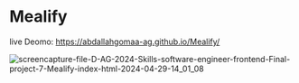 # Mealify

live Deomo: https://abdallahgomaa-ag.github.io/Mealify/

![screencapture-file-D-AG-2024-Skills-software-engineer-frontend-Final-project-7-Mealify-index-html-2024-04-29-14_01_08](https://github.com/AbdAllahGomaa-AG/Family-Bakery/assets/73030608/160a2087-1cbe-4ada-a861-47785629fb66)
